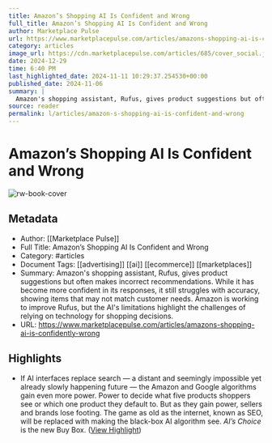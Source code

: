 ```yaml
---
title: Amazon’s Shopping AI Is Confident and Wrong
full_title: Amazon’s Shopping AI Is Confident and Wrong
author: Marketplace Pulse
url: https://www.marketplacepulse.com/articles/amazons-shopping-ai-is-confidently-wrong
category: articles
image_url: https://cdn.marketplacepulse.com/articles/685/cover_social.jpg
date: 2024-12-29
time: 6:40 PM
last_highlighted_date: 2024-11-11 10:29:37.254530+00:00
published_date: 2024-11-06
summary: |
  Amazon's shopping assistant, Rufus, gives product suggestions but often makes incorrect recommendations. While it has become more confident in its responses, it still struggles with accuracy, showing items that may not match customer needs. Amazon is working to improve Rufus, but the AI's limitations highlight the challenges of relying on technology for shopping decisions.
source: reader
permalink: l/articles/amazon-s-shopping-ai-is-confident-and-wrong
---
```

# Amazon’s Shopping AI Is Confident and Wrong

![rw-book-cover](https://cdn.marketplacepulse.com/articles/685/cover_social.jpg)

## Metadata
- Author: [[Marketplace Pulse]]
- Full Title: Amazon’s Shopping AI Is Confident and Wrong
- Category: #articles
- Document Tags: [[advertising]] [[ai]] [[ecommerce]] [[marketplaces]] 
- Summary: Amazon's shopping assistant, Rufus, gives product suggestions but often makes incorrect recommendations. While it has become more confident in its responses, it still struggles with accuracy, showing items that may not match customer needs. Amazon is working to improve Rufus, but the AI's limitations highlight the challenges of relying on technology for shopping decisions.
- URL: https://www.marketplacepulse.com/articles/amazons-shopping-ai-is-confidently-wrong

## Highlights
- If AI interfaces replace search — a distant and seemingly impossible yet already slowly happening future — the Amazon and Google algorithms gain even more power. Power to decide what five products shoppers see or which one product they default to. But as they gain power, sellers and brands lose footing. The game as old as the internet, known as SEO, will be replaced with making the black-box AI algorithm see. *AI’s Choice* is the new Buy Box. ([View Highlight](https://read.readwise.io/read/01jcdcb5grq3hvfyebb4yf62sx))



